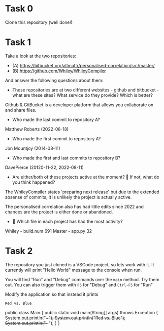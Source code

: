 # Task 0

Clone this repository (well done!)

# Task 1

Take a look at the two repositories:

  * (A) https://bitbucket.org/altmattr/personalised-correlation/src/master/
  * (B) https://github.com/Whiley/WhileyCompiler

And answer the following questions about them:

  * These repositories are at two different websites - github and bitbucket - what are these sites?  What service do they provide? Which is better?

Github & GitBucket is a developer platform that allows you collaborate on and share files.

  * Who made the last commit to repository A?

Matthew Roberts (2022-08-18)

  * Who made the first commit to repository A?

Jon Mountjoy (2014-08-11)

  * Who made the first and last commits to repository B? 

DavePierce (20120-11-22, 2022-08-11)

  * Are either/both of these projects active at the moment? 🤔 If not, what do you think happened?

The WhileyCompiler states 'preparing next release' but due to the extended absense of commits, it is unlikely the project is actually active. 

The personalised correlation also has had little edits since 2022 and chances are the project is either done or abandoned.


  * 🤔 Which file in each project has had the most activity?

Whiley - build.num 691
Master - app.py 32


# Task 2

The repository you just cloned is a VSCode project, so lets work with it.  It currently will print "Hello World" message to the console when run.

You will find "Run" and "Debug" commands over the `main` method.  Try them out.  You can also trigger them with `F5` for "Debug" and `Ctrl-F5` for "Run"

Modify the application so that instead it prints

~~~~~
Red vs. Blue
~~~~~


public class Main {
    public static void main(String[] args) throws Exception {
        System.out.println("~~~~~");
        System.out.println("Red vs. Blue");
        System.out.println("~~~~~");
    }
}
